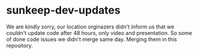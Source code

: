 # sunkeep-dev-updates

We are kindly sorry, our location orginazers didn't inform us that we couldn't update code after 48 hours, only video and presentation. So some of done code issues we didn't merge same day.
Merging them in this repository.
